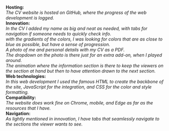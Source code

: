 <b>Hosting:</b><br/><i> The CV website is hosted on GitHub, where the progress of the web development 
is logged.</i><br/>
<b>Innovation:</b><br/><i> In the CV I added my name as big and neat as needed, with tabs for navigation 
if someone needs to quickly check info.<br/>
with the gradients of the colors, I was looking for colors that are as close to blue as 
possible, but have a sense of progression.<br/>
A photo of me and personal details with my CV as a PDF.<br/>
The dropdown on the photo is there just for an extra add-on, when I played around.<br/>
The animation where the information section is there to keep the viewers on the section at 
hand but then to have attention drawn to the next section.</i><br/>
<b>Web technologies:</b><br/><i> In this web development I used the famous HTML to create the 
backbone of the site, JavaScript for the integration, and CSS for the color and style 
formatting.</i><br/>
<b>Compatibility:</b><br/><i> The website does work fine on Chrome, mobile, and Edge as far as the 
resources that I have.</i><br/>
<b>Navigation:</b><br/><i> As lightly mentioned in innovation, I have tabs that seamlessly navigate to the 
sections the viewer wants to see.</i>

